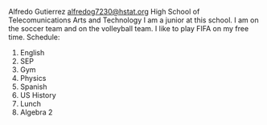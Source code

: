 Alfredo Gutierrez
alfredog7230@hstat.org
High School of Telecomunications Arts and Technology
I am a junior at this school. I am on the soccer team and on the volleyball team. I like to play FIFA on my free time.
Schedule:
1. English
2. SEP
3. Gym
4. Physics
5. Spanish
6. US History
7. Lunch
8. Algebra 2